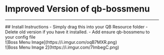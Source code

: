 # Improved Version of qb-bossmenu

<hr>
## Install Instructions
- Simply drag this into your QB Resource folder - Delete old version if you have it installed. 
- Add ensure qb-bossmenu to your config file

<br>
![Boss Menu Image](https://i.imgur.com/oqB7MXR.png)
<br>
![Boss Menu Image 2](https://i.imgur.com/7ImbegC.png)

